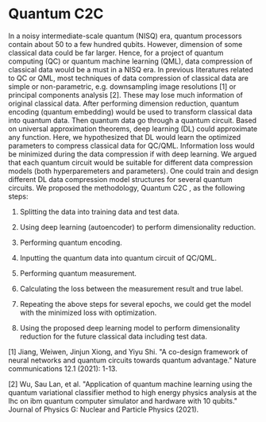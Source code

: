 # Quantum C2C

In a noisy intermediate-scale quantum (NISQ) era, quantum processors contain about 50 to a few hundred qubits. However, dimension of some classical data could be far larger. Hence, for a project of quantum computing (QC) or quantum machine learning (QML), data compression of classical data would be a must in a NISQ era. In previous literatures related to QC or QML, most techniques of data compression of classical data are simple or non-parametric, e.g. downsampling image resolutions [1] or principal components analysis [2]. These may lose much information of original classical data. After performing dimension reduction, quantum encoding (quantum embedding) would be used to transform classical data into quantum data. Then quantum data go through a quantum circuit.
Based on universal approximation theorems, deep learning (DL) could approximate any function. Here, we hypothesized that DL would learn the optimized parameters to compress classical data for QC/QML. Information loss would be minimized during the data compression if with deep learning. We argued that each quantum circuit would be suitable for different data compression models (both hyperparemeters and parameters). One could train and design different DL data compression model structures for several quantum circuits.
 We proposed the methodology, Quantum C2C , as the following steps:
1. Splitting the data into training data and test data.
2. Using deep learning (autoencoder) to perform dimensionality reduction.
3. Performing quantum encoding.
4. Inputting the quantum data into quantum circuit of QC/QML.
5. Performing quantum measurement.
6. Calculating the loss between the measurement result and true label.

7. Repeating the above steps for several epochs, we could get the model with the minimized loss with optimization.
8. Using the proposed deep learning model to perform dimensionality reduction for the future classical data including test data.

 

[1] Jiang, Weiwen, Jinjun Xiong, and Yiyu Shi. "A co-design framework of neural networks and quantum circuits towards quantum advantage." Nature communications 12.1 (2021): 1-13.

[2] Wu, Sau Lan, et al. "Application of quantum machine learning using the quantum variational classifier method to high energy physics analysis at the lhc on ibm quantum computer simulator and hardware with 10 qubits." Journal of Physics G: Nuclear and Particle Physics (2021).

